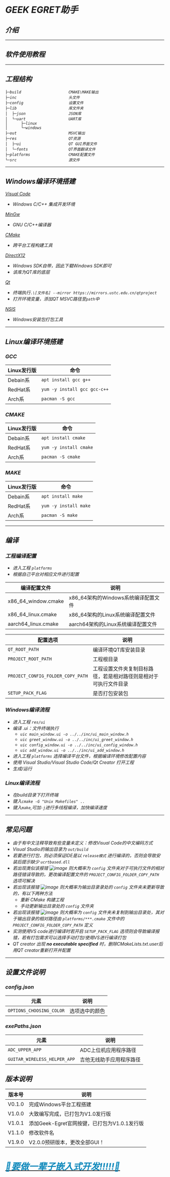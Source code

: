 <i>GEEK EGRET助手
=====
## 介绍
----
## 软件使用教程
----
## 工程结构
```shell
├─build                     CMAKE\MAKE输出
├─inc                       头文件
├─config                    设置文件
├─lib                       库文件夹
│  ├─json                   JSON库
│  └─uart                   UART库
│      ├─linux
│      └─windows
├─out                       MSVC输出
├─res                       QT资源
│  ├─ui                     QT GUI界面文件
│  └─fonts                  QT界面翻译文件
├─platforms                 CMAKE配置文件
└─src                       源文件
```
----
## Windows编译环境搭建
[Visual Code](https://visualstudio.microsoft.com/zh-hans/vs/)
- Windows C/C++ 集成开发环境

[MinGw](https://github.com/skeeto/w64devkit/releases/tag/v2.0.0)
- GNU C/C++编译器

[CMake](https://github.com/Kitware/CMake/releases/download/v3.31.4/cmake-3.31.4-windows-x86_64.msi)
- 跨平台工程构建工具

[DirectX12](https://developer.microsoft.com/zh-cn/windows/downloads/windows-sdk/)
- Windows SDK自带，因此下载Windows SDK即可
- 该库为QT库的底层

[Qt](https://mirrors.tuna.tsinghua.edu.cn/qt/official_releases/online_installers/)
- 终端执行`.\[文件名] --mirror https://mirrors.ustc.edu.cn/qtproject`
- 打开环境变量，添加QT MSVC路径至`path`中

[NSIS](https://sourceforge.net/projects/nsis/files/latest/download)
- Windows安装包打包工具
----
## Linux编译环境搭建
### GCC
| Linux发行版 | 命令 |
| --- | --- |
| Debain系 | ` apt install gcc g++ ` |
| RedHat系 | ` yum -y install gcc gcc-c++ ` |
| Arch系 | ` pacman -S gcc ` |
### CMAKE
| Linux发行版 | 命令 |
| --- | --- |
| Debain系 | ` apt install cmake ` |
| RedHat系 | ` yum -y install cmake ` |
| Arch系 | ` pacman -S cmake ` |
### MAKE
| Linux发行版 | 命令 |
| --- | --- |
| Debain系 | ` apt install make ` |
| RedHat系 | ` yum -y install make ` |
| Arch系 | ` pacman -S make ` |
----
## 编译
### 工程编译配置
- 进入工程 `platforms`
- 根据自己平台对相应文件进行配置

| 编译配置文件 | 说明 |
| --- | --- |
| x86_64_window.cmake | x86_64架构的Windows系统编译配置文件 |
| x86_64_linux.cmake | x86_64架构的Linux系统编译配置文件 |
| aarch64_linux.cmake | aarch64架构的Linux系统编译配置文件 |

| 配置选项 | 说明 |
| ------- | ----- |
| `QT_ROOT_PATH` | 编译环境QT库安装目录 |
| `PROJECT_ROOT_PATH` | 工程根目录 |
| `PROJECT_CONFIG_FOLDER_COPY_PATH` | 工程设置文件夹复制目标路径，若是相对路径则是相对于可执行文件目录 |
| `SETUP_PACK_FLAG` | 是否打包安装包 |
### Windows编译流程
- 进入工程 `res/ui`
- 编译 .ui：文件终端执行
    - `uic main_window.ui -o ../../inc/ui_main_window.h`
    - `uic greet_window.ui -o ../../inc/ui_greet_window.h`
    - `uic config_window.ui -o ../../inc/ui_config_window.h`
    - `uic add_window.ui -o ../../inc/ui_add_window.h`
- 进入工程 `platforms` 选择编译平台文件，根据编译环境修改配置内容
- 使用 Visual Studio/Visual Studio Code/Qt Creator 打开工程
- 生成/运行
### Linux编译流程
- 在build目录下打开终端
- 键入` cmake -G "Unix Makefiles" .. `
- 键入` make `,可加` -j `进行多线程编译，加快编译速度
----
## 常见问题
- 由于有中文注释导致有些变量未定义：修改Visual Code的中文编码方式
- Visual Studio的输出目录为 `out/build`
- 若要进行打包，则必须保证IDE是以 `release模式` 进行编译的，否则会导致安装后提示缺少 `ucrtbased.dll`
- 若出现类似该报错 ![image](error/debug_error_1.png)
则大概率为 `config` 文件夹对于可执行文件的相对路径错误导致的，更改编译配置文件的 `PROJECT_CONFIG_FOLDER_COPY_PATH` 选项可解决
- 若出现该报错 ![image](error/debug_error_2.png)
则大概率为输出目录录处的 `config` 文件夹未更新导致的，有以下两种方法
    - 重新 CMake 构建工程
    - 手动更新输出目录处的 `config` 文件夹
- 若出现该报错 ![image](error/debug_error_3.png)
则大概率为 `config` 文件夹未复制到输出目录处，其对于输出目录的相对路径由 `platforms/***.cmake` 文件中的 `PROJECT_CONFIG_FOLDER_COPY_PATH` 定义
- 实测使用VS code进行编译时若开启 `SETUP_PACK_FLAG` 选项则会导致编译报错，若有打包需求可以选择手动打包/使用VS进行编译打包
- QT creator 出现 <b>no executable specified</b> 时，删除CMakeLists.txt.user后用QT creator重新打开并配置
----
## 设置文件说明
### config.json
| 元素 | 说明 |
| --- | --- |
| `OPTIONS_CHOOSING_COLOR` | 选项选中的颜色 |
### exePaths.json
| 元素 | 说明 |
| --- | --- |
| `ADC_UPPER_APP` | ADC上位机应用程序路径 |
| `GUITAR_WIRELESS_HELPER_APP` | 吉他无线助手应用程序路径 |
## 版本说明
| 版本号 | 说明 |
| ----- | ---- |
| V0.1.0 | 完成Windows平台工程搭建 |
| V1.0.0 | 大致编写完成，已打包为V1.0发行版 |
| V1.0.1 | 添加Geek-Egret官网按键，已打包为V1.0.1发行版 |
| V1.1.0 | 修改软件名 |
| V1.9.0 | V2.0.0预研版本，更改全部GUI！ |

# [<font color=#0b88bb>🐧要做一辈子嵌入式开发!!!!!🐧</font>](https://github.com/Geek-Egret)